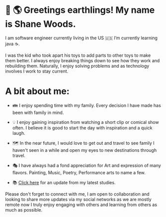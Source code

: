 # 👋 🌎 Greetings earthlings! My name is Shane Woods. 

I am software engineer currently living in the US 🇺🇸  I’m currently learning java ☕. 

I was the kid who took apart his toys to add parts to other toys to make them better. I always enjoy breaking things down to see how they work and rebuilding them. Naturally, I enjoy solving problems and as technology involves I work to stay current. 

# A bit about me: 

- 👪  I enjoy spending time with my family. Every decision I have made has been with family in mind. 
- 💡  I enjoy gaining inspiration from watching a short clip or comical show often. I believe it is good to start the day with inspiration and a quick laugh. 
- 🗺️  In the near future, I would love to get out and travel to see family I haven't seen in a while and open my eyes to new destinations through travel. 
- 🎭  I have always had a fond appreciation for Art and expression of many flavors. Painting, Music, Poetry, Performance arts to name a few. 

- 📚  [Click here][1] for an update from my latest studies.

[1]:https://github.com/shanewoods/List-of-courses/ "Click here"

Please don't forget to connect with me, I am open to collaboration and looking to share more updates via my social networks as we are mostly remote now I truly enjoy engaging with others and learning from others as much as possible. 




<!---
shanewoods/shanewoods is a ✨ special ✨ repository because its `README.md` (this file) appears on your GitHub profile.
You can click the Preview link to take a look at your changes.
--->
